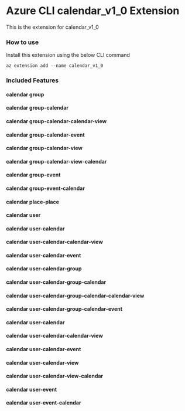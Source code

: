# Azure CLI calendar_v1_0 Extension #
This is the extension for calendar_v1_0

### How to use ###
Install this extension using the below CLI command
```
az extension add --name calendar_v1_0
```

### Included Features ###
#### calendar group ####
#### calendar group-calendar ####
#### calendar group-calendar-calendar-view ####
#### calendar group-calendar-event ####
#### calendar group-calendar-view ####
#### calendar group-calendar-view-calendar ####
#### calendar group-event ####
#### calendar group-event-calendar ####
#### calendar place-place ####
#### calendar user ####
#### calendar user-calendar ####
#### calendar user-calendar-calendar-view ####
#### calendar user-calendar-event ####
#### calendar user-calendar-group ####
#### calendar user-calendar-group-calendar ####
#### calendar user-calendar-group-calendar-calendar-view ####
#### calendar user-calendar-group-calendar-event ####
#### calendar user-calendar ####
#### calendar user-calendar-calendar-view ####
#### calendar user-calendar-event ####
#### calendar user-calendar-view ####
#### calendar user-calendar-view-calendar ####
#### calendar user-event ####
#### calendar user-event-calendar ####